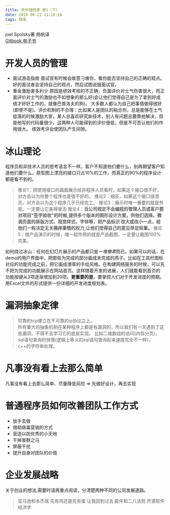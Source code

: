 ```yaml
---
title: 软件随想录-卷1（下） 
date: 2016-06-21 11:18:18
tags: 随笔
---
```

joel Spolsky著  杨帆译   
[Gitbook 电子书](https://wizardforcel.gitbooks.io/joel-on-software/content/index.html  "软件随想录")

# 开发人员的管理 
* 面试游击指南
面试官有时候会故意刁难你，看你能否坚持自己的正确的观点。好的面试者会坚持自己的观点，然后试图说服面试官。
* 重金激励害多利少
原因是绩效考核的不正确，负面评价对士气伤害很大，而正面评价对士气的激励也不如想象的那么好(会让他们觉得自己是为了拿到好成绩才好好工作的，就像巴普洛夫的狗)。
大多数人都认为自己把事情做得很好(即使不是)。评价机制的不合理：比如某人是团队的粘合剂，总是能够在士气低落的时候激励大家，某人总喜欢研究新技术，别人有问题总要靠他解决，但是他写的代码量很少，这两种人可能得到的评价很低，但是不可否认他们的作用很大。
绩效考评会使团队产生间隙。

<!-- more -->

# 冰山理论 
程序员和非技术人员的思考语言不一样。客户不知道他们要什么，别再期望客户知道他们要什么。原型图上漂亮的接口只占10%的工作，而真正的90%的程序设计都是看不到的。
>推论1：把使用接口的画面展示给非程序人员看时，如果这个接口很不好，对方会以为你整个程序也是很不好的。
推论2：相反，如果这个接口很漂亮，对方会以为这个程序几乎已经完工。
推论3：展示时唯一重要的就是外观。一定要让它美得冒泡
推论4：**当公司规定不会编程的管理人员或客户要对项目"签字验收"的时候,提供多个版本的图形设计方案，供他们选择。微调页面的排版方式、视觉样式、字体等，把产品标识
改大或改小一点，给他们一些决定无关痛痒事情的权力,让他们觉得自己的意见举足轻重。**
推论5：做产品演示的时候，唯一起作用的就是产品截图，一定要让截图100%完美。

如何绕过冰山：任何在幻灯片展示的产品都只是*一堆像素*而已。如果可以的话，在demo的用户界面中，把那些为完成的部分画成未完成的燕子。比如在工具栏图标
对应的功能完成之前，把它画成潦草的手绘风格。在构建网络服务的时候，可以先不把为完成的功能展示在网站首页。这样随着开发的进展，人们就能看到首页的
功能按键从3项逐渐增加到20项。**更重要的是**，要掌控人们对于开发进度的预期。用Excel文件的形式提供一份详细的开发进度规划表。

# 漏洞抽象定律
>可靠的tcp建立在不可靠的ip协议之上。   
所有重大的抽象机制在某种程序上都是有漏洞的，所以我们有一天遇到了这些漏洞，不得不去学习它的底层实现。 
比如二维数组的访问(内存分页)，sql语句查询的快慢(逻辑上等义的sql语句查询起来速度完全不一样)，c++的字符串处理。

# 凡事没有看上去那么简单
凡事没有看上去那么简单、尽量降低风险 => 先做好设计，再去实现

# 普通程序员如何改善团队工作方式
* 放手去做
* 借助病毒营销的方式
* 营造以防优秀的小天地
* 干掉害群之马
* 屏蔽干扰 
* 提升自身对团队的价值


# 企业发展战略
关于创业的想法,需要时请再重点阅读，分清楚两种不同的公司发展道路。
>亚马逊和本杰瑞
先有鸡还是先有蛋
让我回到过去
膨件和二八法则
开源软件经济学


